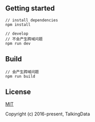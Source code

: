 ## Getting started

```bush
// install dependencies
npm install

// develop
// 不会产生跨域问题
npm run dev
```

## Build
```bush
// 会产生跨域问题
npm run build
```

## License
[MIT](http://opensource.org/licenses/MIT)

Copyright (c) 2016-present, TalkingData
